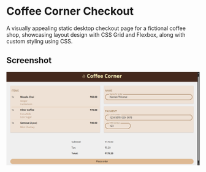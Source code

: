 # Coffee Corner Checkout

A visually appealing static desktop checkout page for a fictional coffee shop, showcasing layout design with CSS Grid and Flexbox, along with custom styling using CSS.

## Screenshot

![Coffee Corner Checkout Screenshot](./images/screenshot.png)
